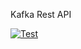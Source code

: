 Kafka Rest API

[![Test](https://github.com/HubertTatar/kafka-ra/actions/workflows/test.yml/badge.svg)](https://github.com/HubertTatar/kafka-ra/actions/workflows/test.yml)

